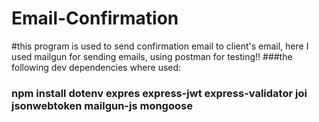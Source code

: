 # Email-Confirmation
#this program is used to send confirmation email to client's email, here I used mailgun for sending emails, using postman for testing!!
###the following dev dependencies where used: 
### npm install dotenv expres express-jwt express-validator joi jsonwebtoken mailgun-js mongoose 

